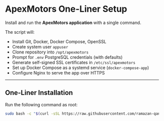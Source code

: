 # ApexMotors One-Liner Setup

Install and run the **ApexMotors application** with a single command.  

The script will:

- Install Git, Docker, Docker Compose, OpenSSL  
- Create system user `appuser`  
- Clone repository into `/opt/apexmotors`  
- Prompt for `.env` PostgreSQL credentials (with defaults)  
- Generate self-signed SSL certificates in `/etc/ssl/apexmotors`  
- Set up Docker Compose as a systemd service (`docker-compose-app`)  
- Configure Nginx to serve the app over HTTPS  

---

## One-Liner Installation

Run the following command as root:

```bash
sudo bash -c "$(curl -sSL https://raw.githubusercontent.com/ramazan-qandaxov/apexmotors/main/install.sh)"
